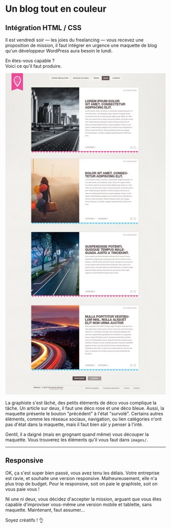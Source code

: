 # Un blog tout en couleur

## Intégration HTML / CSS

Il est vendredi soir — les joies du freelancing — vous recevez une proposition de mission, il faut intégrer en urgence une maquette de blog qu'un développeur WordPress aura besoin le lundi.

En êtes-vous capable ?  
Voici ce qu'il faut produire.

![resultat](docs/resultat.png)

La graphiste s'est lâché, des petits éléments de déco vous complique la tâche. Un article sur deux, il faut une déco rose et une déco bleue. Aussi, la maquette présente le bouton "précédent" à l'état "survolé". Certains autres éléments, comme les réseaux sociaux, navigation, ou lien catégories n'ont pas d'état dans la maquette, mais il faut bien sûr y penser à l'inté.

Gentil, il a daigné (mais en grognant quand même) vous découper la maquette. Vous trouverez les éléments qu'il vous faut dans `images/`.

---

## Responsive

OK, ça s'est super bien passé, vous avez tenu les délais. Votre entreprise est ravie, et souhaite une version responsive. Malheureusement, elle n'a plus trop de budget. Pour le responsive, soit on paie le graphiste, soit on vous paie vous !

Ni une ni deux, vous décidez d'accepter la mission, arguant que vous êtes capable d'improviser vous-même une version mobile et tablette, sans maquette. Maintenant, faut assumer…

Soyez créatifs ! 👌
